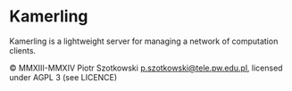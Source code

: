Kamerling
=========

Kamerling is a lightweight server for managing a network of computation clients.

© MMXIII-MMXIV Piotr Szotkowski <p.szotkowski@tele.pw.edu.pl>, licensed under AGPL 3 (see LICENCE)
